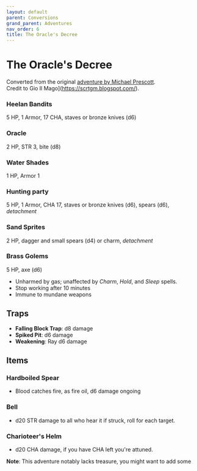 ```yaml
---
layout: default
parent: Conversions
grand_parent: Adventures
nav_order: 6
title: The Oracle's Decree
---
```


# The Oracle's Decree

Converted from the original [adventure by Michael Prescott](http//blog.trilemma.com/2015/10/the-oracles-decree.html).  
Credit to Gio Il Mago](https://scrtgm.blogspot.com/).

### Heelan Bandits
5 HP, 1 Armor, 17 CHA, staves or bronze knives (d6)

### Oracle
2 HP, STR 3, bite (d8)

### Water Shades
1 HP, Armor 1

### Hunting party
5 HP, 1 Armor, CHA 17, staves or bronze knives (d6), spears (d6), _detachment_

### Sand Sprites
2 HP, dagger and small spears (d4) or charm, _detachment_

### Brass Golems
5 HP, axe (d6)
- Unharmed by gas; unaffected by _Charm_, _Hold_, and _Sleep_ spells.
- Stop working after 10 minutes
- Immune to mundane weapons

## Traps  
- **Falling Block Trap**: d8 damage  
- **Spiked Pit**: d6 damage  
- **Weakening**: Ray d6 damage  

## Items
### Hardboiled Spear
- Blood catches fire, as fire oil, d6 damage ongoing

### Bell
- d20 STR damage to all who hear it if struck, roll for each target.

### Charioteer's Helm
- d20 CHA damage, if you have CHA left you're attuned.

**Note**: This adventure notably lacks treasure, you might want to add some
